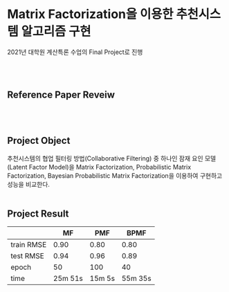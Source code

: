 # Matrix Factorization을 이용한 추천시스템 알고리즘 구현

2021년 대학원 계산특론 수업의 Final Project로 진행

<br/> <br> 
## Reference Paper Reveiw
<br/> <br>

## Project Object
추천시스템의 협업 필터링 방법(Collaborative Filtering) 중 하나인 잠재 요인 모델(Latent Factor Model)을 Matrix Factorization, Probabilistic Matrix Factorization, Bayesian Probabilistic Matrix Factorization을 이용하여 구현하고 성능을 비교한다.
<br/> <br>

## Project Result
| |**MF**|**PMF**|**BPMF**|
|----|----|----|----|
|train RMSE|0.90|0.80|0.80|
|test RMSE|0.94|0.96|0.89|
|epoch|50|100|40|
|time|25m 51s|15m 5s|55m 35s|
